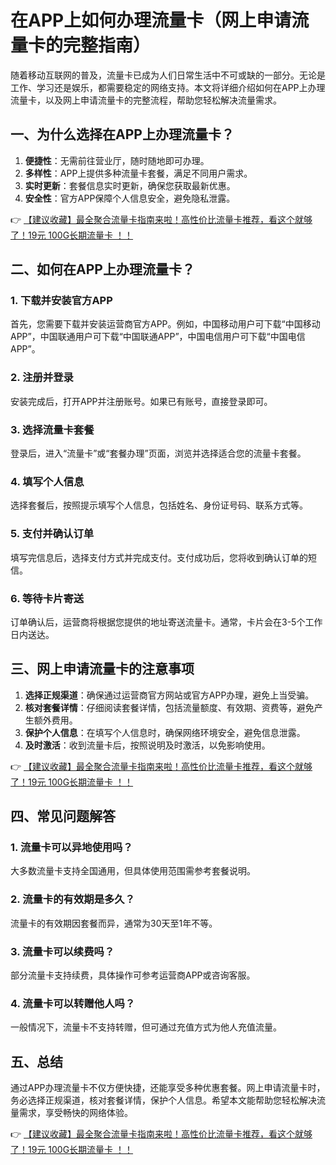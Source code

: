 # 在APP上如何办理流量卡（网上申请流量卡的完整指南）

随着移动互联网的普及，流量卡已成为人们日常生活中不可或缺的一部分。无论是工作、学习还是娱乐，都需要稳定的网络支持。本文将详细介绍如何在APP上办理流量卡，以及网上申请流量卡的完整流程，帮助您轻松解决流量需求。

## 一、为什么选择在APP上办理流量卡？

1. **便捷性**：无需前往营业厅，随时随地即可办理。
2. **多样性**：APP上提供多种流量卡套餐，满足不同用户需求。
3. **实时更新**：套餐信息实时更新，确保您获取最新优惠。
4. **安全性**：官方APP保障个人信息安全，避免隐私泄露。

👉 [【建议收藏】最全聚合流量卡指南来啦！高性价比流量卡推荐，看这个就够了！19元 100G长期流量卡 ！！](https://bit.ly/Liuliangka)

## 二、如何在APP上办理流量卡？

### 1. 下载并安装官方APP
首先，您需要下载并安装运营商官方APP。例如，中国移动用户可下载“中国移动APP”，中国联通用户可下载“中国联通APP”，中国电信用户可下载“中国电信APP”。

### 2. 注册并登录
安装完成后，打开APP并注册账号。如果已有账号，直接登录即可。

### 3. 选择流量卡套餐
登录后，进入“流量卡”或“套餐办理”页面，浏览并选择适合您的流量卡套餐。

### 4. 填写个人信息
选择套餐后，按照提示填写个人信息，包括姓名、身份证号码、联系方式等。

### 5. 支付并确认订单
填写完信息后，选择支付方式并完成支付。支付成功后，您将收到确认订单的短信。

### 6. 等待卡片寄送
订单确认后，运营商将根据您提供的地址寄送流量卡。通常，卡片会在3-5个工作日内送达。

## 三、网上申请流量卡的注意事项

1. **选择正规渠道**：确保通过运营商官方网站或官方APP办理，避免上当受骗。
2. **核对套餐详情**：仔细阅读套餐详情，包括流量额度、有效期、资费等，避免产生额外费用。
3. **保护个人信息**：在填写个人信息时，确保网络环境安全，避免信息泄露。
4. **及时激活**：收到流量卡后，按照说明及时激活，以免影响使用。

👉 [【建议收藏】最全聚合流量卡指南来啦！高性价比流量卡推荐，看这个就够了！19元 100G长期流量卡 ！！](https://bit.ly/Liuliangka)

## 四、常见问题解答

### 1. 流量卡可以异地使用吗？
大多数流量卡支持全国通用，但具体使用范围需参考套餐说明。

### 2. 流量卡的有效期是多久？
流量卡的有效期因套餐而异，通常为30天至1年不等。

### 3. 流量卡可以续费吗？
部分流量卡支持续费，具体操作可参考运营商APP或咨询客服。

### 4. 流量卡可以转赠他人吗？
一般情况下，流量卡不支持转赠，但可通过充值方式为他人充值流量。

## 五、总结

通过APP办理流量卡不仅方便快捷，还能享受多种优惠套餐。网上申请流量卡时，务必选择正规渠道，核对套餐详情，保护个人信息。希望本文能帮助您轻松解决流量需求，享受畅快的网络体验。

👉 [【建议收藏】最全聚合流量卡指南来啦！高性价比流量卡推荐，看这个就够了！19元 100G长期流量卡 ！！](https://bit.ly/Liuliangka)